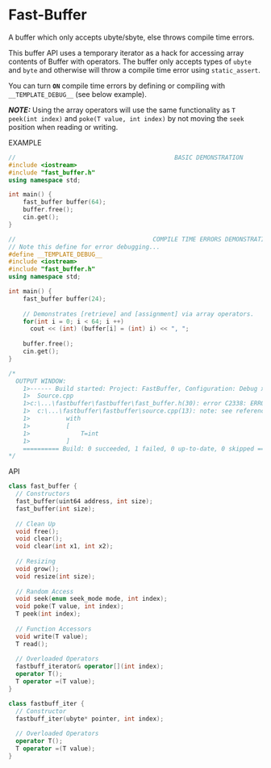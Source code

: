 # Fast-Buffer
A buffer which only accepts ubyte/sbyte, else throws compile time errors.

This buffer API uses a temporary iterator as a hack for accessing array contents of Buffer with operators. The buffer only accepts types of `ubyte` and `byte` and otherwise will throw a compile time error using `static_assert`.

You can turn **`ON`** compile time errors by defining or compiling with `__TEMPLATE_DEBUG__` (see below example).

***NOTE:*** Using the array operators will use the same functionality as `T peek(int index)` and `poke(T value, int index)` by not moving the `seek` position when reading or writing.

EXAMPLE
```C++
//                                            BASIC DEMONSTRATION
#include <iostream>
#include "fast_buffer.h"
using namespace std;

int main() {
    fast_buffer buffer(64);
    buffer.free();
    cin.get();
}
```
```C++
//                                      COMPILE TIME ERRORS DEMONSTRATION
// Note this define for error debugging...
#define __TEMPLATE_DEBUG__
#include <iostream>
#include "fast_buffer.h"
using namespace std;

int main() {
    fast_buffer buffer(24);
    
    // Demonstrates [retrieve] and [assignment] via array operators.
    for(int i = 0; i < 64; i ++)
      cout << (int) (buffer[i] = (int) i) << ", ";
    
    buffer.free();
    cin.get();
}

/*
  OUTPUT WINDOW:
    1>------ Build started: Project: FastBuffer, Configuration: Debug x64 ------
    1>  Source.cpp
    1>c:\...\fastbuffer\fastbuffer\fast_buffer.h(30): error C2338: ERROR: T must be of type *sbyte* or *ubyte*
    1>  c:\...\fastbuffer\fastbuffer\source.cpp(13): note: see reference to function template instantiation 'T fastbuff_iterator::operator =<int>(T)' being compiled
    1>          with
    1>          [
    1>              T=int
    1>          ]
    ========== Build: 0 succeeded, 1 failed, 0 up-to-date, 0 skipped ==========
*/
```

API
```C++
class fast_buffer {
  // Constructors
  fast_buffer(uint64 address, int size);
  fast_buffer(int size);
  
  // Clean Up
  void free();
  void clear();
  void clear(int x1, int x2);
  
  // Resizing
  void grow();
  void resize(int size);
  
  // Random Access
  void seek(enum seek_mode mode, int index);
  void poke(T value, int index);
  T peek(int index);
  
  // Function Accessors
  void write(T value);
  T read();
  
  // Overloaded Operators
  fastbuff_iterator& operator[](int index);
  operator T();
  T operator =(T value);
}

class fastbuff_iter {
  // Constructor
  fastbuff_iter(ubyte* pointer, int index);
  
  // Overloaded Operators
  operator T();
  T operator =(T value);
}
```
